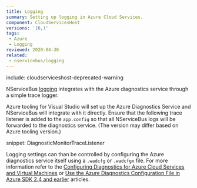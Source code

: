```yaml
---
title: Logging
summary: Setting up logging in Azure Cloud Services.
component: CloudServicesHost
versions: '[6,)'
tags:
 - Azure
 - Logging
reviewed: 2020-04-30
related:
 - nservicebus/logging
---
```


include: cloudserviceshost-deprecated-warning

NServiceBus [logging](/nservicebus/logging/) integrates with the Azure diagnostics service through a simple trace logger.

Azure tooling for Visual Studio will set up the Azure Diagnostics Service and NServiceBus will integrate with it directly. Ensure that the following trace listener is added to the `app.config` so that all NServiceBus logs will be forwarded to the diagnostics service. (The version may differ based on Azure tooling version.)

snippet: DiagnosticMonitorTraceListener

Logging settings can than be controlled by configuring the Azure diagnostics service itself using a `.wadcfg` or `.wadcfgx` file. For more information refer to the [Configuring Diagnostics for Azure Cloud Services and Virtual Machines](https://docs.microsoft.com/en-us/azure/vs-azure-tools-diagnostics-for-cloud-services-and-virtual-machines) or [Use the Azure Diagnostics Configuration File in Azure SDK 2.4 and earlier](https://msdn.microsoft.com/library/azure/hh411551.aspx) articles.

